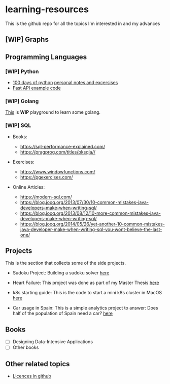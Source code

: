 # learning-resources

This is the github repo for all the topics I'm interested in and my advances

## [WIP] Graphs

## Programming Languages

### [WIP] Python

* [100 days of python](https://www.udemy.com/course/100-days-of-code/) [personal notes and excersises](https://github.com/BetaLyrae/mai)
* [Fast API example code]()

### [WIP] Golang

[This](https://github.com/13Mai13/golang101/blob/main/README.md) is **WIP** playground to learn some golang.

### [WIP] SQL

* Books: 
  * https://sql-performance-explained.com/
  * https://pragprog.com/titles/bksqla// 

* Exercises:
  * https://www.windowfunctions.com/ 
  * https://pgexercises.com/ 

* Online Articles:
  * https://modern-sql.com/ 
  * https://blog.jooq.org/2013/07/30/10-common-mistakes-java-developers-make-when-writing-sql/ 
  * https://blog.jooq.org/2013/08/12/10-more-common-mistakes-java-developers-make-when-writing-sql/ 
  * https://blog.jooq.org/2014/05/26/yet-another-10-common-mistakes-java-developer-make-when-writing-sql-you-wont-believe-the-last-one/ 

## Projects

This is the section that collects some of the side projects. 

* Sudoku Project: Building a sudoku solver [here](content/projects/sudoku-project/README.md)

* Heart Failure: This project was done as part of my Master Thesis [here](https://github.com/13Mai13/heart-failure)

* k8s starting guide: This is the code to start a mini k8s cluster in MacOS [here](https://github.com/13Mai13/k8s)

* Car usage in Spain: This is a simple analytics project to answer: Does half of the population of Spain need a car? [here](https://github.com/13Mai13/da-car-need-es)

## Books

- [ ] Designing Data-Intensive Applications
- [ ] Other books

## Other related topics

* [Licences in github](content/other_related_topics/licenses/README.md)
